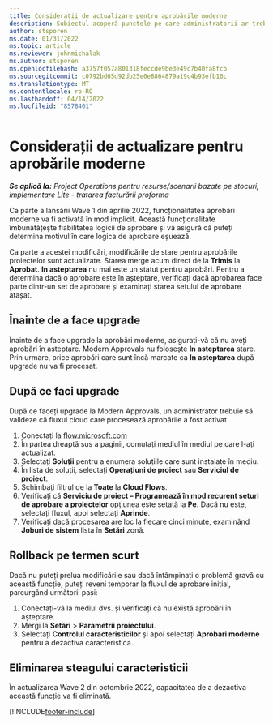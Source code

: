 ```yaml
---
title: Considerații de actualizare pentru aprobările moderne
description: Subiectul acoperă punctele pe care administratorii ar trebui să le ia în considerare atunci când activează funcționalitatea Aprobari moderne.
author: stsporen
ms.date: 01/31/2022
ms.topic: article
ms.reviewer: johnmichalak
ms.author: stsporen
ms.openlocfilehash: a3757f057a801318feccde9be3e49c7b40fa8fcb
ms.sourcegitcommit: c0792bd65d92db25e0e8864879a19c4b93efb10c
ms.translationtype: MT
ms.contentlocale: ro-RO
ms.lasthandoff: 04/14/2022
ms.locfileid: "8578401"
---
```

# <a name="upgrade-considerations-for-modern-approvals"></a>Considerații de actualizare pentru aprobările moderne 

_**Se aplică la:** Project Operations pentru resurse/scenarii bazate pe stocuri, implementare Lite - tratarea facturării proforma_

Ca parte a lansării Wave 1 din aprilie 2022, funcționalitatea aprobări moderne va fi activată în mod implicit. Această funcționalitate îmbunătățește fiabilitatea logicii de aprobare și vă asigură că puteți determina motivul în care logica de aprobare eșuează.

Ca parte a acestei modificări, modificările de stare pentru aprobările proiectelor sunt actualizate. Starea merge acum direct de la **Trimis** la **Aprobat**. **In asteptarea** nu mai este un statut pentru aprobări. Pentru a determina dacă o aprobare este în așteptare, verificați dacă aprobarea face parte dintr-un set de aprobare și examinați starea setului de aprobare atașat.

## <a name="before-you-upgrade"></a>Înainte de a face upgrade

Înainte de a face upgrade la aprobări moderne, asigurați-vă că nu aveți aprobări în așteptare. Modern Approvals nu folosește **In asteptarea** stare. Prin urmare, orice aprobări care sunt încă marcate ca **In asteptarea** după upgrade nu va fi procesat.

## <a name="after-you-upgrade"></a>După ce faci upgrade

După ce faceți upgrade la Modern Approvals, un administrator trebuie să valideze că fluxul cloud care procesează aprobările a fost activat.

1. Conectați la [flow.microsoft.com](https://flow.microsoft.com)
2. În partea dreaptă sus a paginii, comutați mediul în mediul pe care l-ați actualizat.
3. Selectați **Soluții** pentru a enumera soluțiile care sunt instalate în mediu.
4. În lista de soluții, selectați **Operațiuni de proiect** sau **Serviciul de proiect**.
5. Schimbați filtrul de la **Toate** la **Cloud Flows**.
6. Verificați că **Serviciu de proiect – Programează în mod recurent seturi de aprobare a proiectelor** opțiunea este setată la **Pe**. Dacă nu este, selectați fluxul, apoi selectați **Aprinde**.
7. Verificați dacă procesarea are loc la fiecare cinci minute, examinând **Joburi de sistem** lista în **Setări** zonă.

## <a name="short-term-rollback"></a>Rollback pe termen scurt

Dacă nu puteți prelua modificările sau dacă întâmpinați o problemă gravă cu această funcție, puteți reveni temporar la fluxul de aprobare inițial, parcurgând următorii pași:
1. Conectați-vă la mediul dvs. și verificați că nu există aprobări în așteptare.
2. Mergi la **Setări** > **Parametrii proiectului**.
3. Selectați **Controlul caracteristicilor** și apoi selectați **Aprobari moderne** pentru a dezactiva caracteristica.

## <a name="removing-the-feature-flag"></a>Eliminarea steagului caracteristicii

În actualizarea Wave 2 din octombrie 2022, capacitatea de a dezactiva această funcție va fi eliminată.

[!INCLUDE[footer-include](../includes/footer-banner.md)]
